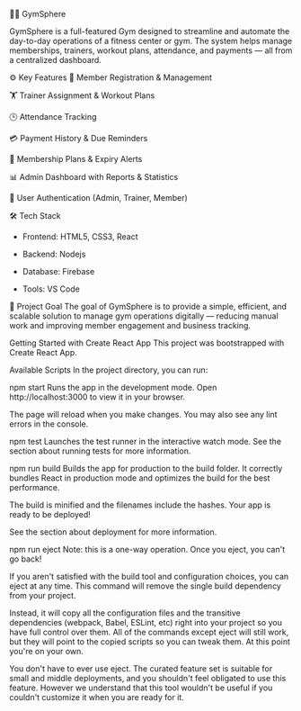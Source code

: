 🏋️‍♂️ GymSphere 

GymSphere is a full-featured Gym designed to streamline and automate the day-to-day operations of a fitness center or gym.
The system helps manage memberships, trainers, workout plans, attendance, and payments — all from a centralized dashboard.

⚙️ Key Features
👥 Member Registration & Management

🏋️ Trainer Assignment & Workout Plans

🕒 Attendance Tracking

💳 Payment History & Due Reminders

📅 Membership Plans & Expiry Alerts

📊 Admin Dashboard with Reports & Statistics

🔐 User Authentication (Admin, Trainer, Member)

🛠️ Tech Stack
* Frontend: HTML5, CSS3, React

* Backend: Nodejs 

* Database: Firebase

* Tools: VS Code

🎯 Project Goal
The goal of GymSphere is to provide a simple, efficient, and scalable solution to manage gym operations digitally — reducing manual work and improving member engagement and business tracking.



Getting Started with Create React App
This project was bootstrapped with Create React App.

Available Scripts
In the project directory, you can run:

npm start
Runs the app in the development mode.
Open http://localhost:3000 to view it in your browser.

The page will reload when you make changes.
You may also see any lint errors in the console.

npm test
Launches the test runner in the interactive watch mode.
See the section about running tests for more information.

npm run build
Builds the app for production to the build folder.
It correctly bundles React in production mode and optimizes the build for the best performance.

The build is minified and the filenames include the hashes.
Your app is ready to be deployed!

See the section about deployment for more information.

npm run eject
Note: this is a one-way operation. Once you eject, you can't go back!

If you aren't satisfied with the build tool and configuration choices, you can eject at any time. This command will remove the single build dependency from your project.

Instead, it will copy all the configuration files and the transitive dependencies (webpack, Babel, ESLint, etc) right into your project so you have full control over them. All of the commands except eject will still work, but they will point to the copied scripts so you can tweak them. At this point you're on your own.

You don't have to ever use eject. The curated feature set is suitable for small and middle deployments, and you shouldn't feel obligated to use this feature. However we understand that this tool wouldn't be useful if you couldn't customize it when you are ready for it.

